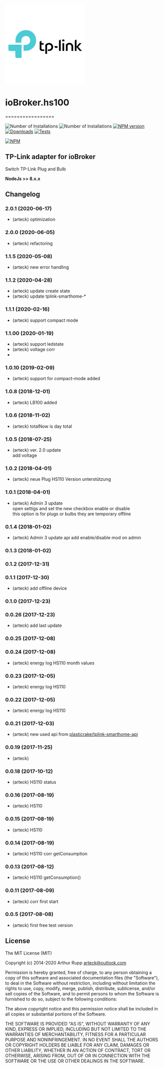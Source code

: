 ![Logo](admin/hs100.png)
# ioBroker.hs100
=================

![Number of Installations](http://iobroker.live/badges/hs100-installed.svg) ![Number of Installations](http://iobroker.live/badges/hs100-stable.svg) [![NPM version](http://img.shields.io/npm/v/iobroker.hs100.svg)](https://www.npmjs.com/package/iobroker.hs100)
[![Downloads](https://img.shields.io/npm/dm/iobroker.hs100.svg)](https://www.npmjs.com/package/iobroker.hs100)
[![Tests](https://travis-ci.org/arteck/ioBroker.hs100.svg?branch=master)](https://travis-ci.org/arteck/ioBroker.hs100)

[![NPM](https://nodei.co/npm/iobroker.hs100.png?downloads=true)](https://nodei.co/npm/iobroker.hs100/)



TP-Link adapter for ioBroker
------------------------------------------------------------------------------

Switch TP-Link Plug and Bulb

<b>NodeJs >> 8.x.x </b>

## Changelog


### 2.0.1 (2020-06-17)
* (arteck) optimization

### 2.0.0 (2020-06-05)
* (arteck) refactoring

### 1.1.5 (2020-05-08)
* (arteck) new error handling

### 1.1.2 (2020-04-28)
* (arteck) update create state
* (arteck) update tplink-smarthome-*

### 1.1.1 (2020-02-16)
* (arteck) support compact mode

### 1.1.00 (2020-01-19)
* (arteck) support ledstate
* (arteck) voltage corr
*
### 1.0.10 (2019-02-09)
* (arteck) support for compact-mode added

### 1.0.8 (2018-12-01)
* (arteck) LB100 added <br>
### 1.0.6 (2018-11-02)
* (arteck) totalNow is day total <br>
### 1.0.5 (2018-07-25)
* (arteck) ver. 2.0 update <br>
        add voltage
### 1.0.2 (2018-04-01)
* (arteck) neue Plug HS110 Version unterstützung

### 1.0.1 (2018-04-01)
* (arteck) Admin 3 update <br>
    open settigs and set the new checkbox enable or disable <br>
    this option is for plugs or bulbs they are temporary offline

### 0.1.4 (2018-01-02)
* (arteck) Admin 3
           update api
           add enable/disable mod on admin

### 0.1.3 (2018-01-02)
### 0.1.2 (2017-12-31)
### 0.1.1 (2017-12-30)
* (arteck) add offline device

### 0.1.0 (2017-12-23)
### 0.0.26 (2017-12-23)
* (arteck) add last update

### 0.0.25 (2017-12-08)
### 0.0.24 (2017-12-08)
* (arteck) energy log HS110 month values

### 0.0.23 (2017-12-05)
* (arteck) energy log HS110

### 0.0.22 (2017-12-05)
* (arteck) energy log HS110

### 0.0.21 (2017-12-03)
* (arteck) new used api from <a href = https://github.com/plasticrake/tplink-smarthome-api>plasticrake/tplink-smarthome-api</a>


### 0.0.19 (2017-11-25)
* (arteck)

### 0.0.18 (2017-10-12)
* (arteck) HS110 status

### 0.0.16 (2017-08-19)
* (arteck) HS110

### 0.0.15 (2017-08-19)
* (arteck) HS110

### 0.0.14 (2017-08-19)
* (arteck) HS110 corr getConsumption

### 0.0.13 (2017-08-12)
* (arteck) HS110 getConsumption()

### 0.0.11 (2017-08-09)
* (arteck) corr first start

### 0.0.5 (2017-08-08)
* (arteck) first free test version



## License
The MIT License (MIT)

Copyright (c) 2014-2020 Arthur Rupp arteck@outlook.com

Permission is hereby granted, free of charge, to any person obtaining a copy
of this software and associated documentation files (the "Software"), to deal
in the Software without restriction, including without limitation the rights
to use, copy, modify, merge, publish, distribute, sublicense, and/or sell
copies of the Software, and to permit persons to whom the Software is
furnished to do so, subject to the following conditions:

The above copyright notice and this permission notice shall be included in
all copies or substantial portions of the Software.

THE SOFTWARE IS PROVIDED "AS IS", WITHOUT WARRANTY OF ANY KIND, EXPRESS OR
IMPLIED, INCLUDING BUT NOT LIMITED TO THE WARRANTIES OF MERCHANTABILITY,
FITNESS FOR A PARTICULAR PURPOSE AND NONINFRINGEMENT. IN NO EVENT SHALL THE
AUTHORS OR COPYRIGHT HOLDERS BE LIABLE FOR ANY CLAIM, DAMAGES OR OTHER
LIABILITY, WHETHER IN AN ACTION OF CONTRACT, TORT OR OTHERWISE, ARISING FROM,
OUT OF OR IN CONNECTION WITH THE SOFTWARE OR THE USE OR OTHER DEALINGS IN
THE SOFTWARE.
